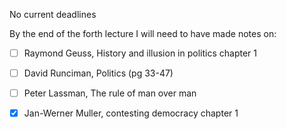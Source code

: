 No current deadlines

By the end of the forth lecture I will need to have made notes on:
- [ ] Raymond Geuss, History and illusion in politics chapter 1
- [ ] David Runciman, Politics (pg 33-47)
- [ ] Peter Lassman, The rule of man over man
- [x] Jan-Werner Muller, contesting democracy chapter 1

